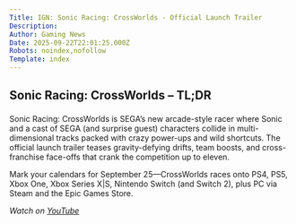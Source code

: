 ```yaml
---
Title: IGN: Sonic Racing: CrossWorlds - Official Launch Trailer
Description: 
Author: Gaming News
Date: 2025-09-22T22:01:25.000Z
Robots: noindex,nofollow
Template: index
---
```

<h2>
  
  
  Sonic Racing: CrossWorlds – TL;DR
</h2>

<p>Sonic Racing: CrossWorlds is SEGA’s new arcade-style racer where Sonic and a cast of SEGA (and surprise guest) characters collide in multi-dimensional tracks packed with crazy power-ups and wild shortcuts. The official launch trailer teases gravity-defying drifts, team boosts, and cross-franchise face-offs that crank the competition up to eleven.</p>

<p>Mark your calendars for September 25—CrossWorlds races onto PS4, PS5, Xbox One, Xbox Series X|S, Nintendo Switch (and Switch 2), plus PC via Steam and the Epic Games Store.  </p>

<p><em>Watch on <a href="https://www.youtube.com/watch?v=2nYXRlRf0wA" rel="noopener noreferrer">YouTube</a></em></p>

